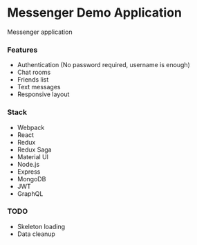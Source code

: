 # Messenger Demo Application

Messenger application

### Features
- Authentication (No password required, username is enough)
- Chat rooms
- Friends list
- Text messages
- Responsive layout

### Stack
- Webpack
- React
- Redux
- Redux Saga
- Material UI
- Node.js
- Express
- MongoDB
- JWT
- GraphQL

### TODO
- Skeleton loading
- Data cleanup